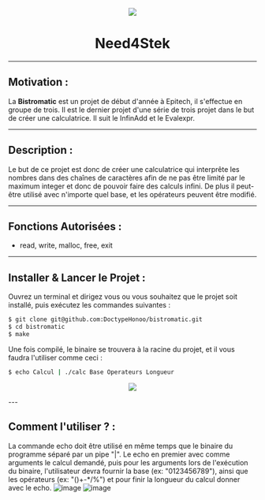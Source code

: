 <p align="center">
  <img src="https://user-images.githubusercontent.com/91092610/174865103-1d2f9bb6-3cb9-44e9-a78f-063606172523.png"/>
</p>
<h1 align="center">
   Need4Stek
</h1>

---

## Motivation : 

La **Bistromatic** est un projet de début d'année à Epitech, il s'effectue en groupe de trois. Il est le dernier projet d'une série de trois projet dans le but de créer une calculatrice. Il suit le InfinAdd et le Evalexpr.

---

## Description :

Le but de ce projet est donc de créer une calculatrice qui interprête les nombres dans des chaînes de caractères afin de ne pas être limité par le maximum integer et donc de pouvoir faire des calculs infini. De plus il peut-être utilisé avec n'importe quel base, et les opérateurs peuvent être modifié. 

---

## Fonctions Autorisées : 

- read, write, malloc, free, exit

---

## Installer & Lancer le Projet :

Ouvrez un terminal et dirigez vous ou vous souhaitez que le projet soit installé, puis exécutez les commandes suivantes : 
```bash
$ git clone git@github.com:DoctypeHonoo/bistromatic.git
$ cd bistromatic
$ make
```
Une fois compilé, le binaire se trouvera à la racine du projet, et il vous faudra l'utiliser comme ceci :
```bash
$ echo Calcul | ./calc Base Operateurs Longueur
```
<p align="center">
  <img src="https://user-images.githubusercontent.com/91092610/174844033-bfef5640-1915-44c3-976e-845a6a91514d.png"/>
</p>
---

## Comment l'utiliser ? : 

La commande echo doit être utilisé en même temps que le binaire du programme séparé par un pipe "|". Le echo en premier avec comme arguments le calcul demandé, puis pour les arguments lors de l'exécution du binaire, l'utilisateur devra fournir la base (ex: "0123456789"), ainsi que les opérateurs (ex: "()+-\*/%") et pour finir la longueur du calcul donner avec le echo.
![image](https://user-images.githubusercontent.com/91092610/174857243-9dcd8ab3-cf45-4ea0-be7c-46704f25741c.png)
![image](https://user-images.githubusercontent.com/91092610/174857570-c836307c-550d-4c50-9b6e-85e4fe0ce0df.png)
